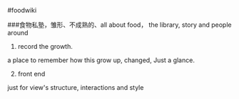 #foodwiki

###食物私塾，雏形、不成熟的、all about food， the library, story and people around

1. record the growth.

a place to remember how this grow up, changed, Just a glance.

2. front end

just for view's structure, interactions and style 


